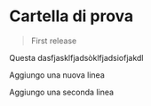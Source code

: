 # Cartella di prova 

> First release

Questa dasfjasklfjadsòklfjadsiofjakdl

Aggiungo una nuova linea

Aggiungo una seconda linea
